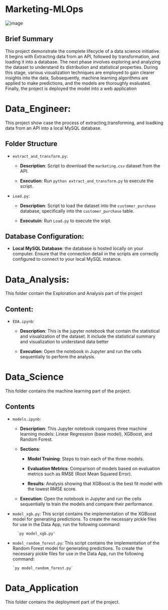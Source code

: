 # Marketing-MLOps
![image](https://github.com/user-attachments/assets/349e5367-2e88-499a-9025-37c0338f522b)

## Brief Summary
This project demonstrate the complete lifecycle of a data science initiative. It begins with Extracting data from an API, followed by transformation,
and loading it into a database. The next phase involves exploring and analyzing the dataset to understand its distribution and statistical properties.
During this stage, various visualization techniques are employed to gain clearer insights into the data, Subsequently, machine learning algorithms are 
applied to make predictions, and the models are thoroughly evaluated. Finally, the project is deployed the model into a web application 

# Data_Engineer:
This project show case the process of extracting,transforming, and loadking data from an API into a local MySQL database.

## Folder Structure
- `extract_and_transform.py`:

  
  - **Description**: Script to download the `marketing.csv` dataset from the API.

  - **Execution**: Run `python extract_and_transform.py` to execute the script.


- `Load.py`:

  
  - **Description**: Script to load the dataset into the `customer_purchase` database, specifically into the `customer_purchase` table.

  
  - **Executuin**: Run `Load.py` to execute the sript.

## Database Configuration:
- **Local MySQL Database**: the database is hosted locally on your computer. Ensure that the connection detail in the scripts are correctly
configured to connect to your local MySQL instance.


# Data_Analysis:
This folder contain the Exploration and Analysis part of the project

## Content:
- `EDA.ipynb`:
 
  - **Description**: This is the jupyter notebook that contain the statistical and visualization of the dataset. It include the statistical summary and visualization to understand data better
 
    
  - **Execution**:  Open the notebook in Jupyter and run the cells sequentially to perform the analysis.

# Data_Science
This folder contains the machine learning part of the project.

## Contents
- `models.ipynb`:


  - **Description**: This Jupyter notebook compares three machine learning models: Linear Regression (base model), XGBoost, and Random Forest.


  - **Sections**:
    
    - **Model Training**: Steps to train each of the three models.
      
    - **Evaluation Metrics**: Comparison of models based on evaluation metrics such as RMSE (Root Mean Squared Error).
      
    - **Results**: Analysis showing that XGBoost is the best fit model with the lowest RMSE score.
      
  - **Execution**: Open the notebook in Jupyter and run the cells sequentially to train the models and compare their performance.
  
- `model_xgb.py`: This script contains the implementation of the XGBoost model for generating predictions. To create the necessary pickle files for use in the Data App, run the following command:

  
        `py model_xgb.py'

- `model_random_forest.py`: This script contains the implementation of the Random Forest model for generating predictions. To create the necessary pickle files for use in the Data App, run the following command:


      `py model_random_forest.py`

  
# Data_Application
This folder contains the deployment part of the project.



